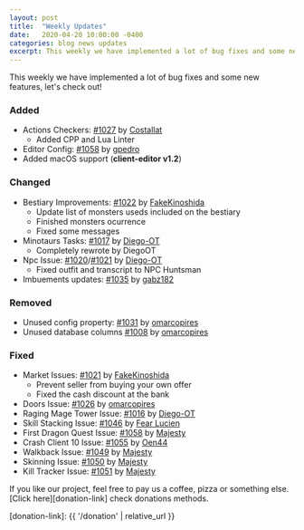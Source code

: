 ```yaml
---
layout: post
title:  "Weekly Updates"
date:   2020-04-20 10:00:00 -0400
categories: blog news updates
excerpt: This weekly we have implemented a lot of bug fixes and some new features, let's check out!
---
```


This weekly we have implemented a lot of bug fixes and some new features, let's check out!

### Added
- Actions Checkers: [#1027][pr-1027] by [Costallat][gh-footot]
    - Added CPP and Lua Linter
- Editor Config: [#1058][pr-1058] by [gpedro][gh-gpedro]
- Added macOS support (**client-editor v1.2**)

### Changed

- Bestiary Improvements: [#1022][pr-1022] by [FakeKinoshida][gh-fakekinoshia]
    - Update list of monsters useds included on the bestiary
    - Finished monsters ocurrence
    - Fixed some messages
- Minotaurs Tasks: [#1017][pr-1017] by [Diego-OT][gh-diegoot]
    - Completely rewrote by DiegoOT
- Npc Issue: [#1020][pr-1020]/[#1021][pr-1021] by [Diego-OT][gh-diegoot]
    - Fixed outfit and transcript to NPC Huntsman
- Imbuements updates: [#1035][pr-1035] by [gabz182][gh-gabz182]

### Removed

- Unused config property: [#1031][pr-1031] by [omarcopires][gh-omarcopires]
- Unused database columns [#1008][pr-1008] by [omarcopires][gh-omarcopires]

### Fixed

- Market Issues: [#1021][pr-1021] by [FakeKinoshida][gh-fakekinoshia]
    - Prevent seller from buying your own offer
    - Fixed the cash discount at the bank
- Doors Issue: [#1026][pr-1026] by [omarcopires][gh-omarcopires]
- Raging Mage Tower Issue: [#1016][pr-1016] by [Diego-OT][gh-diegoot]
- Skill Stacking Issue: [#1046][pr-1046] by [Fear Lucien][gh-fearlucien]
- First Dragon Quest Issue: [#1058][pr-1058] by [Majesty][gh-majesty]
- Crash Client 10 Issue: [#1055][pr-1055] by [Oen44][gh-oen44]
- Walkback Issue: [#1049][pr-1049] by [Majesty][gh-majesty]
- Skinning Issue: [#1050][pr-1050] by [Majesty][gh-majesty]
- Kill Tracker Issue: [#1051][pr-1051] by [Majesty][gh-majesty]

If you like our project, feel free to pay us a coffee, pizza or something else. [Click here][donation-link] check donations methods.

[donation-link]: {{ '/donation' | relative_url }}

[pr-1027]: https://github.com/opentibiabr/otservbr-global/pull/1027
[pr-1058]: https://github.com/opentibiabr/otservbr-global/pull/1058
[pr-1022]: https://github.com/opentibiabr/otservbr-global/pull/1022
[pr-1017]: https://github.com/opentibiabr/otservbr-global/pull/1017
[pr-1020]: https://github.com/opentibiabr/otservbr-global/pull/1020
[pr-1021]: https://github.com/opentibiabr/otservbr-global/pull/1021
[pr-1035]: https://github.com/opentibiabr/otservbr-global/pull/1035
[pr-1031]: https://github.com/opentibiabr/otservbr-global/pull/1031
[pr-1008]: https://github.com/opentibiabr/otservbr-global/pull/1008
[pr-1021]: https://github.com/opentibiabr/otservbr-global/pull/1021
[pr-1026]: https://github.com/opentibiabr/otservbr-global/pull/1026
[pr-1016]: https://github.com/opentibiabr/otservbr-global/pull/1016
[pr-1046]: https://github.com/opentibiabr/otservbr-global/pull/1046
[pr-1058]: https://github.com/opentibiabr/otservbr-global/pull/1058
[pr-1055]: https://github.com/opentibiabr/otservbr-global/pull/1055
[pr-1049]: https://github.com/opentibiabr/otservbr-global/pull/1049
[pr-1050]: https://github.com/opentibiabr/otservbr-global/pull/1050
[pr-1051]: https://github.com/opentibiabr/otservbr-global/pull/1051

[gh-footot]: https://github.com/footot
[gh-gpedro]: https://github.com/gpedro
[gh-fakekinoshia]: https://github.com/fakekinoshia
[gh-diegoot]: https://github.com/diego-ot
[gh-gabz182]: https://github.com/gabz182
[gh-omarcopires]: https://github.com/omarcopires
[gh-fakekinoshia]: https://github.com/fakekinoshia
[gh-fearlucien]: https://github.com/fearlucien
[gh-majesty]: https://github.com/majesty
[gh-oen44]: https://github.com/oen44